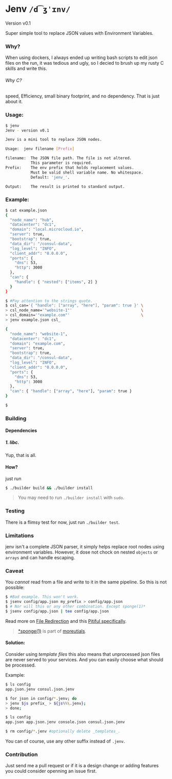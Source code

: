 # Jenv `/d͡ʒˈɪnv/`
Version v0.1 

Super simple tool to replace JSON values with Environment Variables. 


### Why?

When using dockers, I always ended up writing bash scripts to edit json files on the run,
it was tedious and ugly, so I decied to brush up my rusty C skills and write this.

###### Why C?
speed, Efficiency, small binary footprint, and no dependency. That is just about it.


### Usage:

```sh
$ jenv 
Jenv - version v0.1

Jenv is a mini tool to replace JSON nodes.

Usage:  jenv filename [Prefix]

filename:  The JSON file path. The file is not altered.
           This parameter is required.
Prefix:    The env prefix that holds replacement values.
           Must be valid shell variable name. No whitespace.
           Default: 'jenv_'.

Output:    The result is printed to standard output.

```
### Example:

```sh
$ cat example.json 
{
  "node_name": "hub",
  "datacenter": "dc1",
  "domain": "local.microcloud.io",
  "server": true,
  "bootstrap": true,
  "data_dir": "/consul-data",
  "log_level": "INFO",
  "client_addr": "0.0.0.0",
  "ports": {
    "dns": 53,
    "http": 3000
  },
  "can": {
    "handle": { "nested": ["items", 2] }
  }
}

$ #Pay attention to the strings quote.
$ csl_can='{ "handle": ["array", "here"], "param": true }' \
> csl_node_name='"website-1"'                              \
> csl_domain='"example.com"'                               \
> jenv example.json csl_

{
  "node_name": "website-1",
  "datacenter": "dc1",
  "domain": "example.com",
  "server": true,
  "bootstrap": true,
  "data_dir": "/consul-data",
  "log_level": "INFO",
  "client_addr": "0.0.0.0",
  "ports": {
    "dns": 53,
    "http": 3000
  },
  "can": { "handle": ["array", "here"], "param": true }
}

$ 
```

### Building

#### Dependencies
##### 1. libc.
Yup, that is all.

#### How?
just run 
```sh
$ ./builder build && ./builder install
```
> You may need to run `./builder install` with `sudo`.

### Testing

There is a flimsy test for now, just run `./builder test`.


### Limitations

jenv isn't a complete JSON parser, it simply helps replace root nodes using environment variables.
However, it dose not chock on nested `objects` or `arrays` and can handle escaping.

### Caveat

You _cannot_ read from a file and write to it in the same pipeline. So this is not possible:
```sh
$ #Bad example. This won't work. 
$ jsenv config/app.json my_prefix > config/app.json
$ # Nor will this or any other combination. Except sponge(1)*
$ jsenv config/app.json | tee config/app.json
```
Read more on [File Redirection](http://mywiki.wooledge.org/BashGuide/InputAndOutput#File_Redirection) and this [Pitiful specifically](http://mywiki.wooledge.org/BashPitfalls#cat_file_.7C_sed_s.2Ffoo.2Fbar.2F_.3E_file).

> [*sponge(1)](http://man.cx/sponge) is part of [moreutials](https://joeyh.name/code/moreutils/).


         
#### Solution:
  Consider using _template files_ this also means that unprocessed json files are never served to your services.
  And you can easily choose what should be processed.

  Example:
```sh
$ ls config
app.json.jenv consul.json.jenv

$ for json in config/*.jenv; do
> jenv $js prefix_ > ${js%%\.jenv};
> done;

$ ls config
app.json app.json.jenv console.json consul.json.jenv

$ rm config/*.jenv #optionally delete _templates_.
```

You can of course, use any other suffix instead of `.jenv`.


### Contribution
Just send me a pull request or if it is a design change or adding features you could consider openning an issue first.
